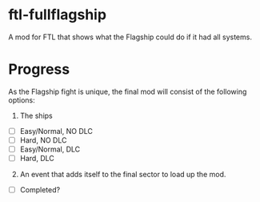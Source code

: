 # ftl-fullflagship
A mod for FTL that shows what the Flagship could do if it had all systems.

# Progress
As the Flagship fight is unique, the final mod will consist of the following options:
1. The ships
- [ ] Easy/Normal, NO DLC
- [ ] Hard, NO DLC
- [ ] Easy/Normal, DLC
- [ ] Hard, DLC
2. An event that adds itself to the final sector to load up the mod.
- [ ] Completed?
